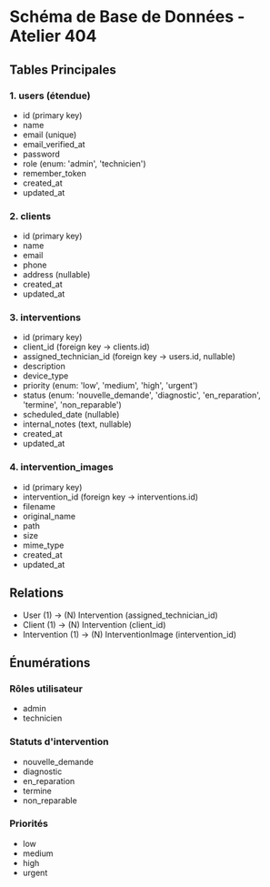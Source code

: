 # Schéma de Base de Données - Atelier 404

## Tables Principales

### 1. users (étendue)
- id (primary key)
- name
- email (unique)
- email_verified_at
- password
- role (enum: 'admin', 'technicien')
- remember_token
- created_at
- updated_at

### 2. clients
- id (primary key)
- name
- email
- phone
- address (nullable)
- created_at
- updated_at

### 3. interventions
- id (primary key)
- client_id (foreign key -> clients.id)
- assigned_technician_id (foreign key -> users.id, nullable)
- description
- device_type
- priority (enum: 'low', 'medium', 'high', 'urgent')
- status (enum: 'nouvelle_demande', 'diagnostic', 'en_reparation', 'termine', 'non_reparable')
- scheduled_date (nullable)
- internal_notes (text, nullable)
- created_at
- updated_at

### 4. intervention_images
- id (primary key)
- intervention_id (foreign key -> interventions.id)
- filename
- original_name
- path
- size
- mime_type
- created_at
- updated_at

## Relations

- User (1) -> (N) Intervention (assigned_technician_id)
- Client (1) -> (N) Intervention (client_id)
- Intervention (1) -> (N) InterventionImage (intervention_id)

## Énumérations

### Rôles utilisateur
- admin
- technicien

### Statuts d'intervention
- nouvelle_demande
- diagnostic
- en_reparation
- termine
- non_reparable

### Priorités
- low
- medium
- high
- urgent

